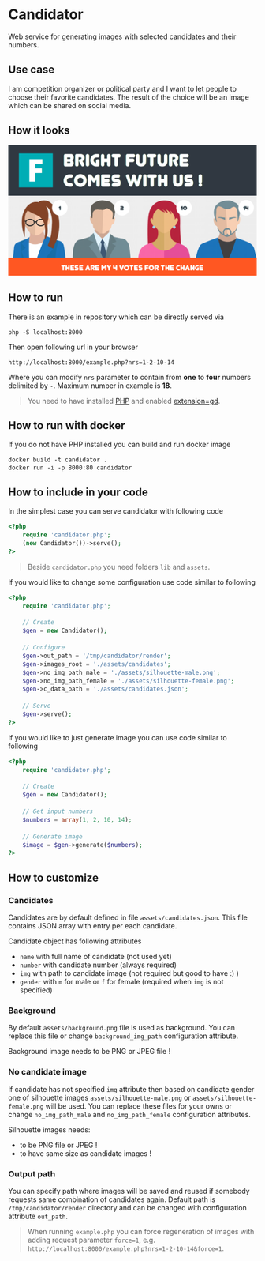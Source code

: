# Candidator

Web service for generating images with selected candidates and their numbers.

## Use case

I am competition organizer or political party and I want to let people to choose their favorite candidates. The result of the choice will be an image which can be shared on social media.

## How it looks

![Screenshot from included example](example.png "Screenshot from included example")

## How to run

There is an example in repository which can be directly served via

    php -S localhost:8000

Then open following url in your browser

    http://localhost:8000/example.php?nrs=1-2-10-14

Where you can modify `nrs` parameter to contain from **one** to **four** numbers delimited by `-`. Maximum number in example is **18**.

>You need to have installed [PHP](https://www.php.net/) and enabled [extension=gd](https://www.php.net/manual/en/book.image.php).

## How to run with docker

If you do not have PHP installed you can build and run docker image

    docker build -t candidator .
    docker run -i -p 8000:80 candidator

## How to include in your code

In the simplest case you can serve candidator with following code

```php
<?php
    require 'candidator.php';
    (new Candidator())->serve();
?>
```

>Beside `candidator.php` you need folders `lib` and `assets`.

If you would like to change some configuration use code similar to following

```php
<?php
    require 'candidator.php';
    
    // Create
    $gen = new Candidator();

    // Configure
    $gen->out_path = '/tmp/candidator/render';
    $gen->images_root = './assets/candidates';
    $gen->no_img_path_male = './assets/silhouette-male.png';
    $gen->no_img_path_female = './assets/silhouette-female.png';
    $gen->c_data_path = './assets/candidates.json';

    // Serve
    $gen->serve();
?>
```

If you would like to just generate image you can use code similar to following

```php
<?php
    require 'candidator.php';

    // Create
    $gen = new Candidator();

    // Get input numbers
    $numbers = array(1, 2, 10, 14);

    // Generate image
    $image = $gen->generate($numbers);
?>
```

## How to customize

### Candidates

Candidates are by default defined in file `assets/candidates.json`. This file contains JSON array with entry per each candidate. 

Candidate object has following attributes

 - `name` with full name of candidate (not used yet)
 - `number` with candidate number (always required)
 - `img` with path to candidate image (not required but good to have :) )
 - `gender` with `m` for male or `f` for female (required when `img` is not specified)
 
### Background

By default `assets/background.png` file is used as background. You can replace this file or change `background_img_path` configuration attribute.

Background image needs to be PNG or JPEG file !

### No candidate image

If candidate has not specified `img` attribute then based on candidate gender one of silhouette images `assets/silhouette-male.png` or `assets/silhouette-female.png` will be used. You can replace these files for your owns or change `no_img_path_male` and `no_img_path_female` configuration attributes.

Silhouette images needs:
 
  - to be PNG file or JPEG ! 
  - to have same size as candidate images !

### Output path

You can specify path where images will be saved and reused if somebody requests same combination of candidates again. Default path is `/tmp/candidator/render` directory and can be changed with configuration attribute `out_path`.

>When running `example.php` you can force regeneration of images with adding request parameter `force=1`, e.g. `http://localhost:8000/example.php?nrs=1-2-10-14&force=1`.